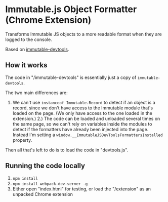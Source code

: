 # Immutable.js Object Formatter (Chrome Extension)

Transforms Immutable JS objects to a more readable format when they are logged to the console.

Based on [immutable-devtools](https://github.com/andrewdavey/immutable-devtools).

## How it works

The code in "/immutable-devtools" is essentially just a copy of `immutable-devtools`.

The two main differences are:
1) We can't use `instanceof Immutable.Record` to detect if an object is a record, since we don't have access to the Immutable module that's loaded on the page. (We only have access to the one loaded in the extension.)
2.) The code can be loaded and unloaded several times on the same page, so we can't rely on variables inside the modules to detect if the formatters have already been injected into the page. Instead I'm setting a `window.__ImmutableJSDevToolsFormattersInstalled` property.

Then all that's left to do is to load the code in "devtools.js".

## Running the code locally

1. `npm install`
2. `npm install webpack-dev-server -g`
3. Either open "index.html" for testing, or load the "/extension" as an unpacked Chrome extension